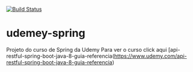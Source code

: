 [![Build Status](https://travis-ci.org/murilotuvani/udemey-spring.svg?branch=master)](https://travis-ci.org/murilotuvani/udemey-spring)
# udemey-spring
Projeto do curso de Spring da Udemy
Para ver o curso click aqui [api-restful-spring-boot-java-8-guia-referencia(https://www.udemy.com/api-restful-spring-boot-java-8-guia-referencia)
